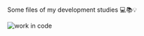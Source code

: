 Some files of my development studies
💻📚💡

![work in code](https://media.giphy.com/media/bAplZhiLAsNnG/giphy.gif)

